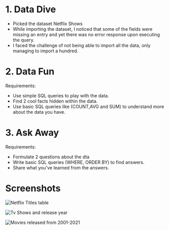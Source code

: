 # 1. Data Dive
- Picked the dataset Netflix Shows
- While importing the dataset, I noticed that some of the fields were missing an entry and yet there was no error response upon executing the query. 
- I faced the challenge of not being able to import all the data, only managing to import a hundred.

# 2. Data Fun
Requirements:
- Use simple SQL queries to play with the data.
- Find 2 cool facts hidden within the data.
- Use basic SQL queries like (COUNT,AVG and SUM) to understand more about the data you have.

# 3. Ask Away
Requirements:
- Formulate 2 questions about the dta
- Write basic SQL queries (WHERE, ORDER BY) to find answers.
- Share what you've learned from the answers.

# Screenshots
![Netflix Titles table](<Netflix_titles table-1.png>)

![Tv Shows and release year](<TV shows titles with their release year-1.png>)

![Movies released from 2001-2021](<Movies released from 2001-2021-1.png>)
